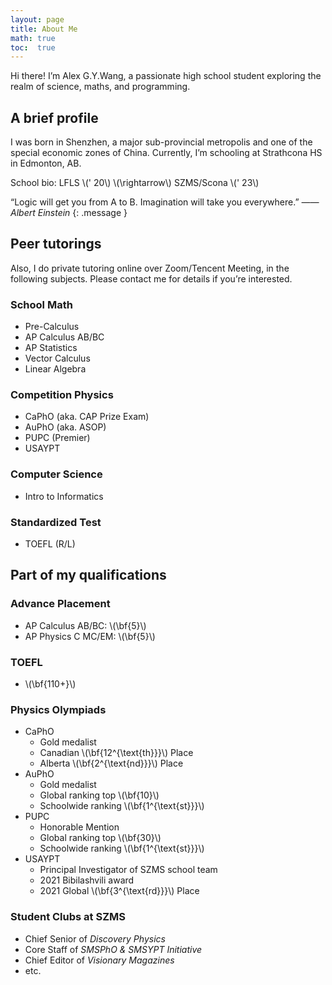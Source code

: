 ```yaml
---
layout: page
title: About Me
math: true
toc:  true
---
```


Hi there! I’m Alex G.Y.Wang, a passionate high school student exploring the realm of science, maths, and programming.

## A brief profile

I was born in Shenzhen, a major sub-provincial metropolis and one of the special economic zones of China. Currently, I’m schooling at Strathcona HS in Edmonton, AB.

School bio: LFLS \\\(\' 20\\\) \\\(\rightarrow\\\) SZMS/Scona \\\(\' 23\\\)

“Logic will get you from A to B. Imagination will take you everywhere.” <cite>  —— Albert Einstein </cite>
{: .message }

## Peer tutorings

Also, I do private tutoring online over Zoom/Tencent Meeting, in the following subjects. Please contact me for details if you’re interested.

### School Math

- Pre-Calculus
- AP Calculus AB/BC
- AP Statistics
- Vector Calculus
- Linear Algebra

### Competition Physics
- CaPhO (aka. CAP Prize Exam)
- AuPhO (aka. ASOP)
- PUPC (Premier)
- USAYPT

### Computer Science

- Intro to Informatics

### Standardized Test

- TOEFL (R/L)

## Part of my qualifications

### Advance Placement

- AP Calculus AB/BC: \\\(\bf{5}\\\)
- AP Physics C MC/EM: \\\(\bf{5}\\\)

### TOEFL

- \\\(\bf{110+}\\\)

### Physics Olympiads

- CaPhO
  - Gold medalist
  - Canadian \\\(\bf{12^{\text{th}}}\\\) Place
  - Alberta \\\(\bf{2^{\text{nd}}}\\\) Place
- AuPhO
  - Gold medalist
  - Global ranking top \\\(\bf{10}\\\)
  - Schoolwide ranking \\\(\bf{1^{\text{st}}}\\\)
- PUPC
  - Honorable Mention
  - Global ranking top \\\(\bf{30}\\\)
  - Schoolwide ranking \\\(\bf{1^{\text{st}}}\\\)
- USAYPT
  - Principal Investigator of SZMS school team
  - 2021 Bibilashvili award
  - 2021 Global \\\(\bf{3^{\text{rd}}}\\\) Place

### Student Clubs at SZMS

- Chief Senior of *Discovery Physics*
- Core Staff of *SMSPhO & SMSYPT Initiative*
- Chief Editor of *Visionary Magazines*
- etc.
